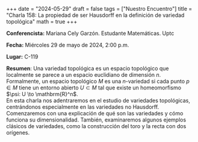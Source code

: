 +++
date  = "2024-05-29"
draft = false
tags  = ["Nuestro Encuentro"]
title = "Charla 158: La propiedad de ser Hausdorff en la definición de variedad topológica"
math  = true
+++

**Conferencista:** Mariana Cely Garzón. Estudante Matemáticas. Uptc

**Fecha:** Miércoles 29 de mayo de 2024, 2:00 p.m.

**Lugar:** C-119

**Resumen**: Una variedad topológica es un espacio topológico que localmente se parece a un espacio euclidiano de dimensión $n$. Formalmente, un espacio topológico $M$ es una $n$-variedad si cada punto $p\in M$ tiene un entorno abierto $U\subset M$ tal que existe un homeomorfismo $\psi: U \to \mathbrm{R}^n$. <br> En esta charla nos adentraremos en el estudio de variedades topológicas, centrándonos especialmente en las variedades no Hausdorff. Comenzaremos con una explicación de qué son las variedades y cómo funciona su dimensionalidad. También, examinaremos algunos ejemplos clásicos de variedades, como la construcción del toro y la recta con dos orígenes.
